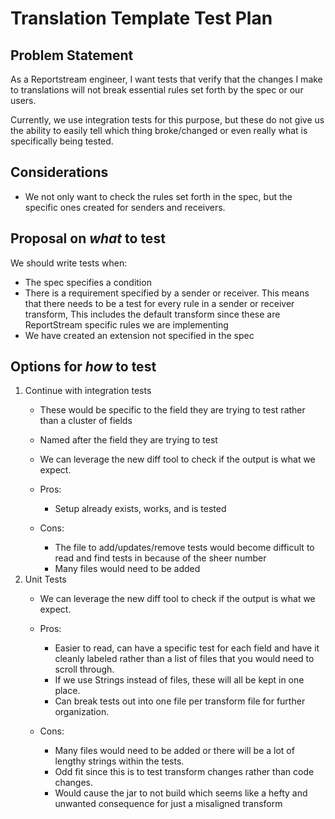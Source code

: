 # Translation Template Test Plan

## Problem Statement
As a Reportstream engineer, I want tests that verify that the changes I make to translations will not break essential 
rules set forth by the spec or our users. 

Currently, we use integration tests for this purpose, but these do not give us the ability to easily tell which thing 
broke/changed or even really what is specifically being tested.

## Considerations
- We not only want to check the rules set forth in the spec, but the specific ones created for senders and receivers.

## Proposal on *what* to test
We should write tests when:
- The spec specifies a condition
- There is a requirement specified by a sender or receiver. This means that there needs to be a test for every rule in
  a sender or receiver transform, This includes the default transform since these are ReportStream specific rules we
  are implementing
- We have created an extension not specified in the spec

## Options for *how* to test 
1. Continue with integration tests
    - These would be specific to the field they are trying to test rather than a cluster of fields
    - Named after the field they are trying to test
    - We can leverage the new diff tool to check if the output is what we expect.

   - Pros:
     - Setup already exists, works, and is tested 
   - Cons:
     - The file to add/updates/remove tests would become difficult to read and find tests in because of the sheer number
     - Many files would need to be added
2. Unit Tests
    - We can leverage the new diff tool to check if the output is what we expect.

    - Pros:
        - Easier to read, can have a specific test for each field and have it cleanly labeled rather than a list of
files that you would need to scroll through.
        - If we use Strings instead of files, these will all be kept in one place.
        - Can break tests out into one file per transform file for further organization.
    - Cons: 
        - Many files would need to be added or there will be a lot of lengthy strings within the tests.
        - Odd fit since this is to test transform changes rather than code changes.
        - Would cause the jar to not build which seems like a hefty and unwanted consequence for just a misaligned 
transform
    






